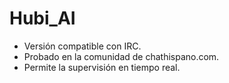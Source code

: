 
# Hubi_AI
- Versión compatible con IRC.
- Probado en la comunidad de chathispano.com.
- Permite la supervisión en tiempo real.
